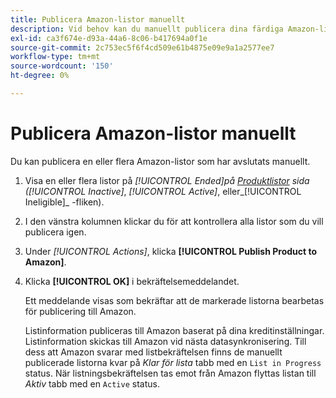 ```yaml
---
title: Publicera Amazon-listor manuellt
description: Vid behov kan du manuellt publicera dina färdiga Amazon-listor från din Commerce Admin.
exl-id: ca3f674e-d93a-44a6-8c06-b417694a0f1e
source-git-commit: 2c753ec5f6f4cd509e61b4875e09e9a1a2577ee7
workflow-type: tm+mt
source-wordcount: '150'
ht-degree: 0%

---
```


# Publicera Amazon-listor manuellt

Du kan publicera en eller flera Amazon-listor som har avslutats manuellt.

1. Visa en eller flera listor på _[!UICONTROL Ended]_på [Produktlistor](./managing-product-listings.md) sida (_[!UICONTROL Inactive]_, _[!UICONTROL Active]_, eller_[!UICONTROL Ineligible]_ -fliken).

1. I den vänstra kolumnen klickar du för att kontrollera alla listor som du vill publicera igen.

1. Under _[!UICONTROL Actions]_, klicka **[!UICONTROL Publish Product to Amazon]**.

1. Klicka **[!UICONTROL OK]** i bekräftelsemeddelandet.

   Ett meddelande visas som bekräftar att de markerade listorna bearbetas för publicering till Amazon.

   Listinformation publiceras till Amazon baserat på dina kreditinställningar. Listinformation skickas till Amazon vid nästa datasynkronisering. Till dess att Amazon svarar med listbekräftelsen finns de manuellt publicerade listorna kvar på _Klar för lista_ tabb med en `List in Progress` status. När listningsbekräftelsen tas emot från Amazon flyttas listan till _Aktiv_ tabb med en `Active` status.
